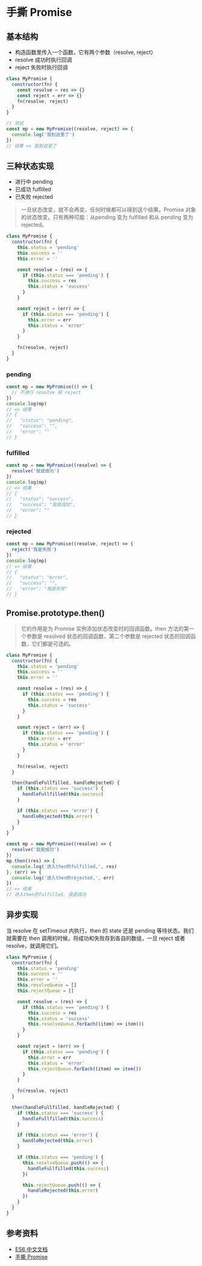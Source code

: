 # 手撕 Promise
## 基本结构

+ 构造函数里传入一个函数，它有两个参数（resolve, reject）
+ resolve 成功时执行回调
+ reject 失败时执行回调
  
```js
class MyPromise {
  constructor(fn) {
    const resolve = res => {}
    const reject = err => {}
    fn(resolve, reject)
  }
}

// 测试
const mp = new MyPromise((resolve, reject) => {
  console.log('我到这里了')
})
// 结果 => 我到这里了
```

## 三种状态实现

+ 进行中 pending
+ 已成功 fulfilled
+ 已失败 rejected

> 一旦状态改变，就不会再变，任何时候都可以得到这个结果。Promise 对象的状态改变，只有两种可能：从pending 变为 fulfilled 和从 pending 变为 rejected。

```js
class MyPromise {
  constructor(fn) {
    this.status = 'pending'
    this.success = ''
    this.error = ''

    const resolve = (res) => {
      if (this.status === 'pending') {
        this.success = res
        this.status = 'success'
      }
    }

    const reject = (err) => {
      if (this.status === 'pending') {
        this.error = err
        this.status = 'error'
      }
    }

    fn(resolve, reject)
  }
}
```

### pending
```js
const mp = new MyPromise(() => {
  // 不进行 resolve 和 reject
})
console.log(mp)
// => 结果
// {
//   "status": "pending",
//   "success": "",
//   "error": ""
// }
```

### fulfilled
```js
const mp = new MyPromise((resolve) => {
  resolve('我是成功')
})
console.log(mp)
// => 结果
// {
//   "status": "success",
//   "success": "我是成功",
//   "error": ""
// }
```

### rejected
```js
const mp = new MyPromise((resolve, reject) => {
  reject('我是失败')
})
console.log(mp)
// => 结果
// {
//   "status": "error",
//   "success": "",
//   "error": "我是失败"
// }
```

## Promise.prototype.then()

> 它的作用是为 Promise 实例添加状态改变时的回调函数。then 方法的第一个参数是 resolved 状态的回调函数，第二个参数是 rejected 状态的回调函数，它们都是可选的。

```js
class MyPromise {
  constructor(fn) {
    this.status = 'pending'
    this.success = ''
    this.error = ''

    const resolve = (res) => {
      if (this.status === 'pending') {
        this.success = res
        this.status = 'success'
      }
    }

    const reject = (err) => {
      if (this.status === 'pending') {
        this.error = err
        this.status = 'error'
      }
    }

    fn(resolve, reject)
  }

  then(handleFullfilled, handleRejected) {
    if (this.status === 'success') {
      handleFullfilled(this.success)
    }

    if (this.status === 'error') {
      handleRejected(this.error)
    }
  }
}

const mp = new MyPromise((resolve) => {
  resolve('我是成功')
})
mp.then((res) => {
  console.log('进入then的fulfilled,', res)
}, (err) => {
  console.log('进入then的rejected,', err)
})
// => 结果
// 进入then的fulfilled, 我是成功
```

## 异步实现

当 resolve 在 setTimeout 内执行，then 的 state 还是 pending 等待状态。我们就需要在 then 调用的时候，将成功和失败存到各自的数组，一旦 reject 或者 resolve，就调用它们。

```js
class MyPromise {
  constructor(fn) {
    this.status = 'pending'
    this.success = ''
    this.error = ''
    this.resolveQueue = []
    this.rejectQueue = []

    const resolve = (res) => {
      if (this.status === 'pending') {
        this.success = res
        this.status = 'success'
        this.resolveQueue.forEach((item) => item())
      }
    }

    const reject = (err) => {
      if (this.status === 'pending') {
        this.error = err
        this.status = 'error'
        this.rejectQueue.forEach((item) => item())
      }
    }

    fn(resolve, reject)
  }

  then(handleFullfilled, handleRejected) {
    if (this.status === 'success') {
      handleFullfilled(this.success)
    }

    if (this.status === 'error') {
      handleRejected(this.error)
    }

    if (this.status === 'pending') {
      this.resolveQueue.push(() => {
        handleFullfilled(this.success)
      })

      this.rejectQueue.push(() => {
        handleRejected(this.error)
      })
    }
  }
}
```

## 参考资料

+ [ES6 中文文档](https://es6.ruanyifeng.com/#docs/promise)
+ [手撕 Promise](https://juejin.cn/post/6845166891061739528)